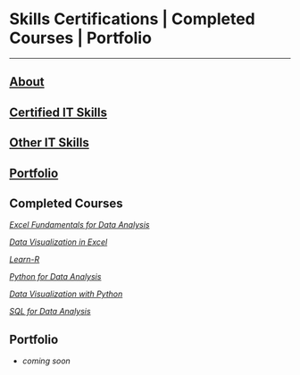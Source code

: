 # Skills Certifications | Completed Courses | Portfolio

---

## [About](about.md)

## [Certified IT Skills](certifications.md)

## [Other IT Skills](courses.md)

## [Portfolio](portfolio.md)

## Completed Courses

_[Excel Fundamentals for Data Analysis](https://github.com/mbhagwan/Excel-Skills-for-Data-Analytics-and-Visualization-Course-1)_

_[Data Visualization in Excel](https://github.com/mbhagwan/Excel-Skills-for-Data-Analytics-and-Visualization-Course-2)_

_[Learn-R](https://github.com/mbhagwan/Learn-R)_

_[Python for Data Analysis](https://github.com/mbhagwan/Python-for-Data-Analysis)_

_[Data Visualization with Python](https://github.com/mbhagwan/Data-Visualization-with-Python)_

_[SQL for Data Analysis](https://github.com/mbhagwan/SQL-for-Data-Analysis)_

## Portfolio
* _coming soon_
